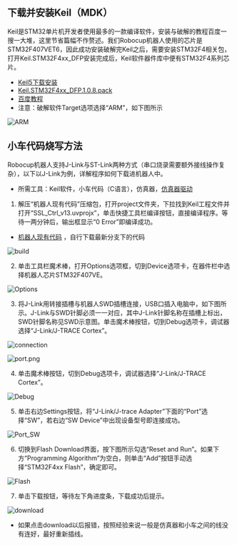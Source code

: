 
## 下载并安装Keil（MDK）

Keil是STM32单片机开发者使用最多的一款编译软件，安装与破解的教程百度一搜一大堆，这里节省篇幅不作赘述。我们Robocup机器人使用的芯片是STM32F407VET6，因此成功安装破解完Keil之后，需要安装STM32F4相关包，打开Keil.STM32F4xx_DFP安装完成后，Keil软件器件库中便有STM32F4系列芯片。

- [Keil5下载安装](https://jbox.sjtu.edu.cn/l/W1zaEp)
- [Keil.STM32F4xx_DFP.1.0.8.pack](https://jbox.sjtu.edu.cn/l/71nTUN)
- [百度教程](https://jingyan.baidu.com/article/414eccf69efc4d6b431f0a8a.html)
- 注意：破解软件Target选项选择“ARM”，如下图所示

![ARM](write_code/ARM.png)

## 小车代码烧写方法

Robocup机器人支持J-Link与ST-Link两种方式（串口烧录需要额外接线操作复杂），以下以J-Link为例，详解程序如何下载进机器人中。

+ 所需工具：Keil软件，小车代码（C语言），仿真器，[仿真器驱动](https://jbox.sjtu.edu.cn/l/R1EtSt)

1. 解压“机器人现有代码”压缩包，打开project文件夹，下拉找到Keil工程文件并打开“SSL_Ctrl_v13.uvprojx”，单击快捷工具栏编译按钮，直接编译程序。等待一两分钟后，输出框显示“0 Error”即编译成功。

+ [机器人现有代码](https://gitlab.com/src-ssl/src-hardware) ，自行下载最新分支下的代码

![build](write_code/build.png)

2. 单击工具栏魔术棒，打开Options选项框，切到Device选项卡，在器件栏中选择机器人芯片STM32F407VE。

![Options](write_code/Options.png)

3. 将J-Link用转接插槽与机器人SWD插槽连接，USB口插入电脑中，如下图所示。J-Link与SWD针脚必须一一对应，其中J-Link针脚名称在插槽上标出，SWD针脚名称见SWD示意图。单击魔术棒按钮，切到Debug选项卡，调试器选择“J-Link/J-TRACE Cortex”。

![connection](write_code/connection.png)

![port.png](write_code/port.png)

4. 单击魔术棒按钮，切到Debug选项卡，调试器选择“J-Link/J-TRACE Cortex”。

![Debug](write_code/Debug.png)

5. 单击右边Settings按钮，将“J-Link/J-trace Adapter”下面的“Port”选择“SW”，若右边“SW Device”中出现设备型号即连接成功。

![Port_SW](write_code/Port_SW.png)

6. 切换到Flash Download界面，按下图所示勾选“Reset and Run”。如果下方“Programming Algorithm”为空白，则单击“Add”按钮手动选择“STM32F4xx Flash”，确定即可。

![Flash](write_code/Flash.png)

7. 单击下载按钮，等待左下角进度条，下载成功后提示。

![download](write_code/download.png)

+ 如果点击download以后报错，按照经验来说一般是仿真器和小车之间的线没有连好，最好重新插线。
